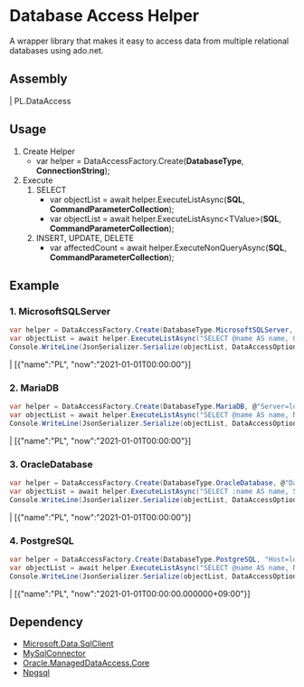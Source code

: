 # Database Access Helper
A wrapper library that makes it easy to access data from multiple relational databases using ado.net.

## Assembly
| PL.DataAccess

## Usage

1. Create Helper
    * var helper = DataAccessFactory.Create(**DatabaseType**, **ConnectionString**);
2. Execute
    1. SELECT
       * var objectList = await helper.ExecuteListAsync(**SQL**, **CommandParameterCollection**);
       * var objectList = await helper.ExecuteListAsync\<TValue\>(**SQL**, **CommandParameterCollection**);
    2. INSERT, UPDATE, DELETE
       * var affectedCount = await helper.ExecuteNonQueryAsync(**SQL**, **CommandParameterCollection**);

## Example

### 1. MicrosoftSQLServer
```csharp
var helper = DataAccessFactory.Create(DatabaseType.MicrosoftSQLServer, @"Database Source=localhost,1433; User ID=sa; Password=password; Database=sql;");
var objectList = await helper.ExecuteListAsync("SELECT @name AS name, GETDATE() as now;", new() { { "NAME", "PL" } });
Console.WriteLine(JsonSerializer.Serialize(objectList, DataAccessOptions.DefaultJsonSerializerOptions));
```
| [{"name":"PL", "now":"2021-01-01T00:00:00"}]

### 2. MariaDB
```csharp
var helper = DataAccessFactory.Create(DatabaseType.MariaDB, @"Server=localhost; Port=3306; User ID=root; Password=password; Database=mysql;");
var objectList = await helper.ExecuteListAsync("SELECT @name AS name, NOW() as now;", new() { { "NAME", "PL" } });
Console.WriteLine(JsonSerializer.Serialize(objectList, DataAccessOptions.DefaultJsonSerializerOptions));
```
| [{"name":"PL", "now":"2021-01-01T00:00:00"}]

### 3. OracleDatabase
```csharp
var helper = DataAccessFactory.Create(DatabaseType.OracleDatabase, @"Data Source=(DESCRIPTION=(ADDRESS=(PROTOCOL=TCP)(HOST=localhost)(PORT=1521))(CONNECT_DATA=(SERVICE_NAME=XE))); User Id=C##ORAUSER; Password=ORAUSER;");
var objectList = await helper.ExecuteListAsync("SELECT :name AS name, SYSDATE AS NOW FROM DUAL", new() { { "NAME", "PL" } });
Console.WriteLine(JsonSerializer.Serialize(objectList, DataAccessOptions.DefaultJsonSerializerOptions));
```
| [{"name":"PL", "now":"2021-01-01T00:00:00"}]

### 4. PostgreSQL
```csharp
var helper = DataAccessFactory.Create(DatabaseType.PostgreSQL, "Host=localhost; Port=5432; User ID=postgres; Password=postgres; Database=postgres; Pooling=true; Connection Lifetime=0;");
var objectList = await helper.ExecuteListAsync("SELECT @name AS name, NOW() as now;", new() { { "NAME", "PL" } });
Console.WriteLine(JsonSerializer.Serialize(objectList, DataAccessOptions.DefaultJsonSerializerOptions));
```
| [{"name":"PL", "now":"2021-01-01T00:00:00.000000+09:00"}]

## Dependency
* [Microsoft.Data.SqlClient](https://www.nuget.org/packages/Microsoft.Data.SqlClient)
* [MySqlConnector](https://www.nuget.org/packages/MySqlConnector/)
* [Oracle.ManagedDataAccess.Core](https://www.nuget.org/packages/Oracle.ManagedDataAccess.Core/)
* [Npgsql](https://www.nuget.org/packages/Npgsql/)
